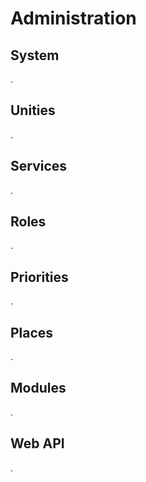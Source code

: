 # Administration

## System

.

## Unities

.

## Services

.

## Roles

.

## Priorities

.

## Places

.

## Modules

.

## Web API

.
